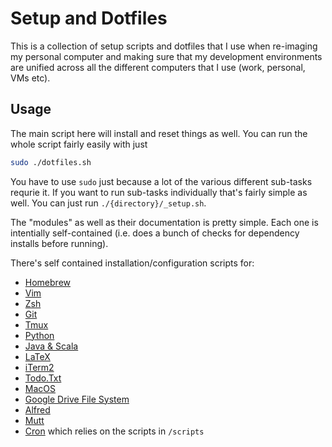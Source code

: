 # Setup and Dotfiles

This is a collection of setup scripts and dotfiles that I use when re-imaging my personal computer and making sure that my development environments are unified across all the different computers that I use (work, personal, VMs etc). 

## Usage

The main script here will install and reset things as well. You can run the whole script fairly easily with just 

```bash
sudo ./dotfiles.sh
```

You have to use `sudo` just because a lot of the various different sub-tasks requrie it. If you want to run sub-tasks individually that's fairly simple as well. You can just run `./{directory}/_setup.sh`.

The "modules" as well as their documentation is pretty simple. Each one is intentially self-contained (i.e. does a bunch of checks for dependency installs before running). 

There's self contained installation/configuration scripts for: 
* [Homebrew](./homebrew/_setup.sh)
* [Vim](./vim/_setup.sh)
* [Zsh](./zsh/_setup.sh)
* [Git](./git/_setup.sh)
* [Tmux](./tmux/_setup.sh)
* [Python](./python/_setup.sh)
* [Java & Scala](./jvm/_setup.sh)
* [LaTeX](./latex/_setup.sh)
* [iTerm2](./iterm2/_setup.sh)
* [Todo.Txt](./todo/_setup.sh)
* [MacOS](./macos/_setup.sh)
* [Google Drive File System](./google-drive/_setup.sh)
* [Alfred](./alfred/_setup.sh)
* [Mutt](./mutt/_setup.sh)
* [Cron](./cron/_setup.sh) which relies on the scripts in `/scripts`

